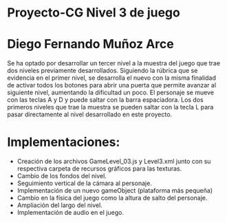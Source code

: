 # Proyecto-CG Nivel 3 de juego
# Diego Fernando Muñoz Arce
Se ha optado por desarrollar un tercer nivel a la muestra del juego que trae dos niveles previamente desarrollados. Siguiendo la rúbrica que se evidencia en el primer nivel, se desarrolla el nuevo con la misma finalidad de activar todos los botones para abrir una puerta que permite avanzar al siguiente nivel, aumentando la dificultad un poco. El personaje se mueve con las teclas A y D y puede saltar con la barra espaciadora. Los dos primeros niveles que trae la muestra se pueden saltar con la tecla L para pasar directamente al nivel desarrollado en este proyecto.
# Implementaciones:
-	Creación de los archivos GameLevel_03.js y Level3.xml junto con su respectiva carpeta de recursos gráficos para las texturas.
-	Cambio de los fondos del nivel.
-	Seguimiento vertical de la cámara al personaje.
-	Implementación de un nuevo gameObject (plataforma más pequeña)
-	Cambio en la física del juego como la altura de salto del personaje.
-	Ampliación del largo del nivel.
-	Implementación de audio en el juego.


